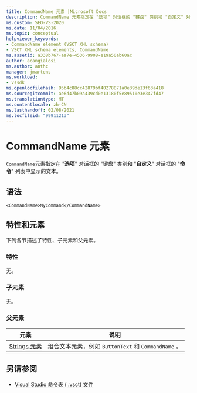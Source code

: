 ```yaml
---
title: CommandName 元素 |Microsoft Docs
description: CommandName 元素指定在 "选项" 对话框的 "键盘" 类别和 "自定义" 对话框的 "命令" 列表中显示的文本。
ms.custom: SEO-VS-2020
ms.date: 11/04/2016
ms.topic: conceptual
helpviewer_keywords:
- CommandName element (VSCT XML schema)
- VSCT XML schema elements, CommandName
ms.assetid: a338b767-aa7e-4536-9908-e19a50ab60ac
author: acangialosi
ms.author: anthc
manager: jmartens
ms.workload:
- vssdk
ms.openlocfilehash: 95b4c88cc42879bf40278871a0e39de13f63a418
ms.sourcegitcommit: ae6d47b09a439cd0e13180f5e89510e3e347fd47
ms.translationtype: MT
ms.contentlocale: zh-CN
ms.lasthandoff: 02/08/2021
ms.locfileid: "99911213"
---
```

# <a name="commandname-element"></a>CommandName 元素
`CommandName`元素指定在 "**选项**" 对话框的 "键盘" 类别和 "**自定义**" 对话框的 "**命令**" 列表中显示的文本。

## <a name="syntax"></a>语法

```
<CommandName>MyCommand</CommandName>
```

## <a name="attributes-and-elements"></a>特性和元素
 下列各节描述了特性、子元素和父元素。

### <a name="attributes"></a>特性
 无。

### <a name="child-elements"></a>子元素
 无。

### <a name="parent-elements"></a>父元素

|元素|说明|
|-------------|-----------------|
|[Strings 元素](../extensibility/strings-element.md)|组合文本元素，例如 `ButtonText` 和 `CommandName` 。|

## <a name="see-also"></a>另请参阅
- [Visual Studio 命令表 ( .vsct) 文件](../extensibility/internals/visual-studio-command-table-dot-vsct-files.md)

